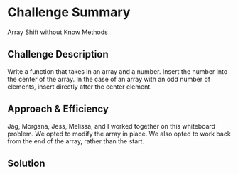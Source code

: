 # Challenge Summary
Array Shift without Know Methods

## Challenge Description
Write a function that takes in an array and a number. Insert the number into the center of the array. In the case of an array with an odd number of elements, insert directly after the center element.

## Approach & Efficiency
Jag, Morgana, Jess, Melissa, and I worked together on this whiteboard problem. We opted to modify the array in place. We also opted to work back from the end of the array, rather than the start.

## Solution
[photo]: https://github.com/rebecca-pete/data-structures-and-algorithms/blob/master/assets/lab-02-assets/IMG_1253.JPG

[photo]: https://github.com/rebecca-pete/data-structures-and-algorithms/blob/master/assets/lab-02-assets/IMG_1254.JPG

[photo]: https://github.com/rebecca-pete/data-structures-and-algorithms/blob/master/assets/lab-02-assets/IMG_1255.JPG

[photo]: https://github.com/rebecca-pete/data-structures-and-algorithms/blob/master/assets/lab-02-assets/IMG_1256.JPG

[photo]: https://github.com/rebecca-pete/data-structures-and-algorithms/blob/master/assets/lab-02-assets/IMG_1257.JPG

[photo]: https://github.com/rebecca-pete/data-structures-and-algorithms/blob/master/assets/lab-02-assets/IMG_1258.JPG
